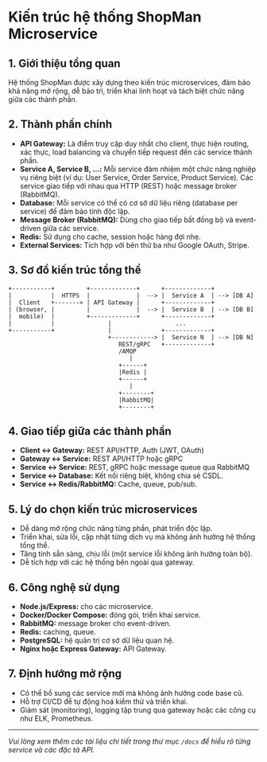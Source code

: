 # Kiến trúc hệ thống ShopMan Microservice

## 1. Giới thiệu tổng quan

Hệ thống ShopMan được xây dựng theo kiến trúc microservices, đảm bảo khả năng mở rộng, dễ bảo trì, triển khai linh hoạt và tách biệt chức năng giữa các thành phần.

## 2. Thành phần chính

- **API Gateway:** Là điểm truy cập duy nhất cho client, thực hiện routing, xác thực, load balancing và chuyển tiếp request đến các service thành phần.
- **Service A, Service B, ...:** Mỗi service đảm nhiệm một chức năng nghiệp vụ riêng biệt (ví dụ: User Service, Order Service, Product Service). Các service giao tiếp với nhau qua HTTP (REST) hoặc message broker (RabbitMQ).
- **Database:** Mỗi service có thể có cơ sở dữ liệu riêng (database per service) để đảm bảo tính độc lập.
- **Message Broker (RabbitMQ):** Dùng cho giao tiếp bất đồng bộ và event-driven giữa các service.
- **Redis:** Sử dụng cho cache, session hoặc hàng đợi nhẹ.
- **External Services:** Tích hợp với bên thứ ba như Google OAuth, Stripe.

## 3. Sơ đồ kiến trúc tổng thể

```
+-----------+         +-------------+      +-------------+
|           |  HTTPS  |             |  --> |  Service A  | --> [DB A]
|  Client   +-------> | API Gateway |      +-------------+
| (browser, |         |             |  --> |  Service B  | --> [DB B]
|  mobile)  |         +-------------+      +-------------+
|           |               |                  ...
+-----------+               |              +-------------+
                            +------------> |  Service N  | --> [DB N]
                               REST/gRPC   +-------------+
                               /AMQP
                                  |
                               +------+
                               |Redis |
                               +------+
                                  |
                               +--------+
                               |RabbitMQ|
                               +--------+
```

## 4. Giao tiếp giữa các thành phần

- **Client <-> Gateway:** REST API/HTTP, Auth (JWT, OAuth)
- **Gateway <-> Service:** REST API/HTTP hoặc gRPC
- **Service <-> Service:** REST, gRPC hoặc message queue qua RabbitMQ
- **Service <-> Database:** Kết nối riêng biệt, không chia sẻ CSDL.
- **Service <-> Redis/RabbitMQ:** Cache, queue, pub/sub.

## 5. Lý do chọn kiến trúc microservices

- Dễ dàng mở rộng chức năng từng phần, phát triển độc lập.
- Triển khai, sửa lỗi, cập nhật từng dịch vụ mà không ảnh hưởng hệ thống tổng thể.
- Tăng tính sẵn sàng, chịu lỗi (một service lỗi không ảnh hưởng toàn bộ).
- Dễ tích hợp với các hệ thống bên ngoài qua gateway.

## 6. Công nghệ sử dụng

- **Node.js/Express:** cho các microservice.
- **Docker/Docker Compose:** đóng gói, triển khai service.
- **RabbitMQ:** message broker cho event-driven.
- **Redis:** caching, queue.
- **PostgreSQL:** hệ quản trị cơ sở dữ liệu quan hệ.
- **Nginx hoặc Express Gateway:** API Gateway.

## 7. Định hướng mở rộng

- Có thể bổ sung các service mới mà không ảnh hưởng code base cũ.
- Hỗ trợ CI/CD để tự động hoá kiểm thử và triển khai.
- Giám sát (monitoring), logging tập trung qua gateway hoặc các công cụ như ELK, Prometheus.

---

*Vui lòng xem thêm các tài liệu chi tiết trong thư mục `/docs` để hiểu rõ từng service và các đặc tả API.*
